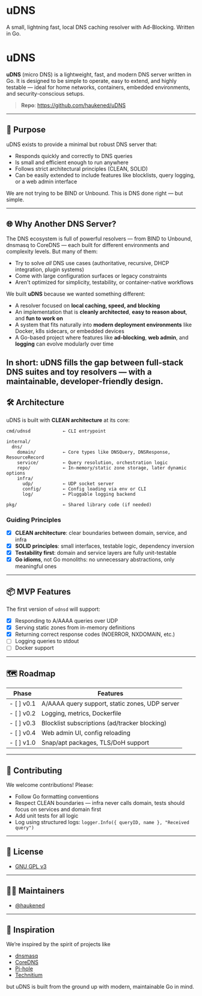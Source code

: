 # uDNS
A small, lightning fast, local DNS caching resolver with Ad-Blocking. Written in Go.

# uDNS

**uDNS** (micro DNS) is a lightweight, fast, and modern DNS server written in Go. It is designed to be simple to operate, easy to extend, and highly testable — ideal for home networks, containers, embedded environments, and security-conscious setups.

> **Repo**: https://github.com/haukened/uDNS

---

## 🚀 Purpose

uDNS exists to provide a minimal but robust DNS server that:

- Responds quickly and correctly to DNS queries
- Is small and efficient enough to run anywhere
- Follows strict architectural principles (CLEAN, SOLID)
- Can be easily extended to include features like blocklists, query logging, or a web admin interface

We are not trying to be BIND or Unbound. This is DNS done right — but simple.

---

## 🌐 Why Another DNS Server?

The DNS ecosystem is full of powerful resolvers — from BIND to Unbound, dnsmasq to CoreDNS — each built for different environments and complexity levels. But many of them:

- Try to solve *all* DNS use cases (authoritative, recursive, DHCP integration, plugin systems)
- Come with large configuration surfaces or legacy constraints
- Aren't optimized for simplicity, testability, or container-native workflows

We built **uDNS** because we wanted something different:
- A resolver focused on **local caching, speed, and blocking**
- An implementation that is **cleanly architected**, **easy to reason about**, and **fun to work on**
- A system that fits naturally into **modern deployment environments** like Docker, k8s sidecars, or embedded devices
- A Go-based project where features like **ad-blocking**, **web admin**, and **logging** can evolve modularly over time

In short: **uDNS fills the gap** between full-stack DNS suites and toy resolvers — with a maintainable, developer-friendly design.
---

## 🛠️ Architecture

uDNS is built with **CLEAN architecture** at its core:

```
cmd/udnsd            ← CLI entrypoint

internal/
  dns/
    domain/          ← Core types like DNSQuery, DNSResponse, ResourceRecord
    service/         ← Query resolution, orchestration logic
    repo/            ← In-memory/static zone storage, later dynamic options
    infra/
      udp/           ← UDP socket server
      config/        ← Config loading via env or CLI
      log/           ← Pluggable logging backend

pkg/                 ← Shared library code (if needed)
```

### Guiding Principles

- [x] **CLEAN architecture**: clear boundaries between domain, service, and infra
- [x] **SOLID principles**: small interfaces, testable logic, dependency inversion
- [x] **Testability first**: domain and service layers are fully unit-testable
- [x] **Go idioms**, not Go monoliths: no unnecessary abstractions, only meaningful ones

---

## 📦 MVP Features

The first version of `udnsd` will support:

- [x] Responding to A/AAAA queries over UDP
- [x] Serving static zones from in-memory definitions
- [x] Returning correct response codes (NOERROR, NXDOMAIN, etc.)
- [ ] Logging queries to stdout
- [ ] Docker support

---

## 🗺️ Roadmap

| Phase       | Features                                       |
|-------------|------------------------------------------------|
| - [ ] v0.1     | A/AAAA query support, static zones, UDP server|
| - [ ] v0.2     | Logging, metrics, Dockerfile                  |
| - [ ] v0.3     | Blocklist subscriptions (ad/tracker blocking) |
| - [ ] v0.4     | Web admin UI, config reloading                |
| - [ ] v1.0     | Snap/apt packages, TLS/DoH support            |

---

## 🤝 Contributing

We welcome contributions! Please:
- Follow Go formatting conventions
- Respect CLEAN boundaries — infra never calls domain, tests should focus on services and domain first
- Add unit tests for all logic
- Log using structured logs: `logger.Info({ queryID, name }, "Received query")`

---

## 📜 License

- [GNU GPL v3](LICENSE)

---

## 🙋‍♀️ Maintainers

- [@haukened](https://github.com/haukened)

---

## 🌱 Inspiration

We’re inspired by the spirit of projects like 
- [dnsmasq](http://www.thekelleys.org.uk/dnsmasq/doc.html)
- [CoreDNS](https://coredns.io/)
- [Pi-hole](https://pi-hole.net/) 
- [Technitium](https://technitium.com/dns/)

but uDNS is built from the ground up with modern, maintainable Go in mind.